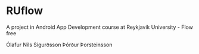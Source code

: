 RUflow
======

A project in Android App Development course at Reykjavik University - Flow free

Ólafur Nils Sigurðsson
Þórður Þorsteinsson
